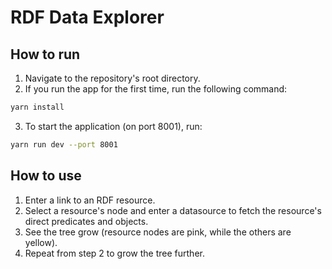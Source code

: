# RDF Data Explorer

## How to run
1. Navigate to the repository's root directory.
2. If you run the app for the first time, run the following command:
```bash
yarn install
```
3. To start the application (on port 8001), run:
```bash
yarn run dev --port 8001
```

## How to use
1. Enter a link to an RDF resource.
2. Select a resource's node and enter a datasource to fetch the resource's direct predicates and objects.
3. See the tree grow (resource nodes are pink, while the others are yellow).
4. Repeat from step 2 to grow the tree further.